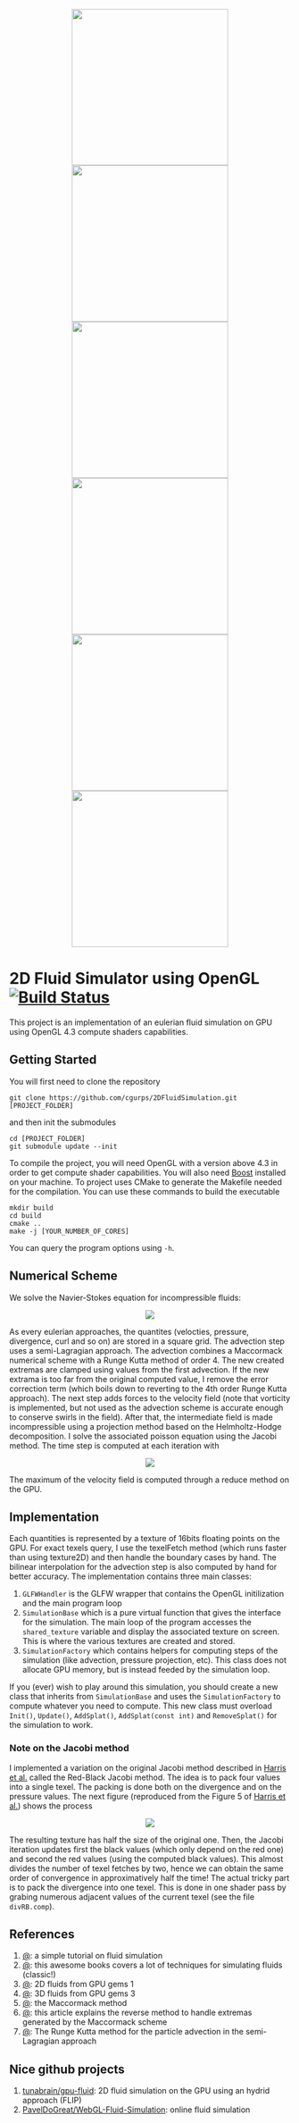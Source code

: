 <p align="center">
  <img width="280" height="280" src="images/blobs_1.png">
  <img width="280" height="280" src="images/blobs_2.png">
  <img width="280" height="280" src="images/blobs_3.png">
  
   <img width="280" height="280" src="images/smoke_1.png">
  <img width="280" height="280" src="images/smoke_2.png">
  <img width="280" height="280" src="images/smoke_3.png">
</p>

# 2D Fluid Simulator using OpenGL [![Build Status](https://travis-ci.org/cgurps/2DFluidSimulation.svg?branch=master)](https://travis-ci.org/cgurps/2DFluidSimulation)

This project is an implementation of an eulerian fluid simulation on GPU using OpenGL 4.3 compute shaders capabilities.

## Getting Started
You will first need to clone the repository
```
git clone https://github.com/cgurps/2DFluidSimulation.git [PROJECT_FOLDER]
```
and then init the submodules
```
cd [PROJECT_FOLDER]
git submodule update --init
```
To compile the project, you will need OpenGL with a version above 4.3 in order to get compute shader capabilities. You will also need [Boost](https://www.boost.org/) installed on your machine. To project uses CMake to generate the Makefile needed for the compilation. You can use these commands to build the executable

```
mkdir build
cd build
cmake ..
make -j [YOUR_NUMBER_OF_CORES]
```

You can query the program options using `-h`.

## Numerical Scheme
We solve the Navier-Stokes equation for incompressible fluids:
<p align="center">
  <img src="images/equations/NS.png">
</p>
As every eulerian approaches, the quantites (velocties, pressure, divergence, curl and so on) are stored in a square grid. The advection step uses a semi-Lagragian approach. The advection combines a Maccormack numerical scheme with a Runge Kutta method of order 4. The new created extremas are clamped using values from the first advection. If the new extrama is too far from the original computed value, I remove the error correction term (which boils down to reverting to the 4th order Runge Kutta approach). The next step adds forces to the velocity field (note that vorticity is implemented, but not used as the advection scheme is accurate enough to conserve swirls in the field). After that, the intermediate field is made incompressible using a projection method based on the Helmholtz-Hodge decomposition. I solve the associated poisson equation using the Jacobi method. The time step is computed at each iteration with
<p align="center">
  <img src="images/equations/CFL.png">
</p>
The maximum of the velocity field is computed through a reduce method on the GPU.

## Implementation
Each quantities is represented by a texture of 16bits floating points on the GPU. For exact texels query, I use the texelFetch method (which runs faster than using texture2D) and then handle the boundary cases by hand. The bilinear interpolation for the advection step is also computed by hand for better accuracy. The implementation contains three main classes:
1. `GLFWHandler` is the GLFW wrapper that contains the OpenGL initilization and the main program loop
2. `SimulationBase` which is a pure virtual function that gives the interface for the simulation. The main loop of the program accesses the `shared_texture` variable and display the associated texture on screen. This is where the various textures are created and stored.
3. `SimulationFactory` which contains helpers for computing steps of the simulation (like advection, pressure projection, etc). This class does not allocate GPU memory, but is instead feeded by the simulation loop.

If you (ever) wish to play around this simulation, you should create a new class that inherits from `SimulationBase` and uses the `SimulationFactory` to compute whatever you need to compute. This new class must overload `Init()`, `Update()`, `AddSplat()`, `AddSplat(const int)` and `RemoveSplat()` for the simulation to work.

### Note on the Jacobi method
I implemented a variation on the original Jacobi method described in [Harris et al.](https://users.cg.tuwien.ac.at/bruckner/ss2004/seminar/A3b/Harris2003%20-%20Simulation%20of%20Cloud%20Dynamics%20on%20Graphics%20Hardware.pdf) called the Red-Black Jacobi method. The idea is to pack four values into a single texel. The packing is done both on the divergence and on the pressure values. The next figure (reproduced from the Figure 5 of [Harris et al.](https://users.cg.tuwien.ac.at/bruckner/ss2004/seminar/A3b/Harris2003%20-%20Simulation%20of%20Cloud%20Dynamics%20on%20Graphics%20Hardware.pdf)) shows the process
<p align="center">
  <img src="images/RB.png">
</p>
The resulting texture has half the size of the original one. Then, the Jacobi iteration updates first the black values (which only depend on the red one) and second the red values (using the computed black values). This almost divides the number of texel fetches by two, hence we can obtain the same order of convergence in approximatively half the time! The actual tricky part is to pack the divergence into one texel. This is done in one shader pass by grabing numerous adjacent values of the current texel (see the file <code>divRB.comp</code>).

## References
1. [@](http://jamie-wong.com/2016/08/05/webgl-fluid-simulation/): a simple tutorial on fluid simulation
2. [@](https://www.cs.ubc.ca/~rbridson/fluidsimulation/fluids_notes.pdf): this awesome books covers a lot of techniques for simulating fluids (classic!)
3. [@](https://cg.informatik.uni-freiburg.de/intern/seminar/gridFluids_GPU_Gems.pdf): 2D fluids from GPU gems 1
4. [@](https://www.cs.cmu.edu/~kmcrane/Projects/GPUFluid/): 3D fluids from GPU gems 3
5. [@](http://physbam.stanford.edu/~fedkiw/papers/stanford2006-09.pdf): the Maccormack method
6. [@](https://pdfs.semanticscholar.org/e1b5/f19526125df4de425f00f74a5271898e3258.pdf): this article explains the reverse method to handle extremas generated by the Maccormack scheme
7. [@](https://en.wikipedia.org/wiki/Runge%E2%80%93Kutta_methods): The Runge Kutta method for the particle advection in the semi-Lagragian approach

## Nice github projects
1. [tunabrain/gpu-fluid](https://github.com/tunabrain/gpu-fluid): 2D fluid simulation on the GPU using an hydrid approach (FLIP)
2. [PavelDoGreat/WebGL-Fluid-Simulation](https://github.com/PavelDoGreat/WebGL-Fluid-Simulation): online fluid simulation

